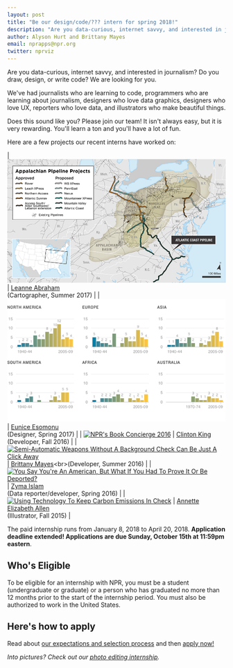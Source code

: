 ```yaml
---
layout: post
title: "Be our design/code/??? intern for spring 2018!"
description: "Are you data-curious, internet savvy, and interested in journalism? Do you draw, design, or write code? We are looking for you."
author: Alyson Hurt and Brittany Mayes
email: nprapps@npr.org
twitter: nprviz
---
```


Are you data-curious, internet savvy, and interested in journalism? Do you draw, design, or write code? We are looking for you.

We've had journalists who are learning to code, programmers who are learning about journalism, designers who love data graphics, designers who love UX, reporters who love data, and illustrators who make beautiful things.

Does this sound like you? Please join our team! It isn't always easy, but it is very rewarding. You'll learn a ton and you'll have a lot of fun.

Here are a few projects our recent interns have worked on:

| [![Natural Gas Building Boom Fuels Climate Worries, Enrages Landowners](/img/posts/intern-app-pipeline.png)](http://www.npr.org/2017/07/17/536708576/natural-gas-building-boom-fuels-climate-worries-enrages-landowners) | [Leanne Abraham](https://twitter.com/LeanneFaybraham)<br>(Cartographer, Summer 2017) |
| [![Find Out What New Viruses Are Emerging In Your Backyard](/img/posts/intern-pandemics.jpg)](http://www.npr.org/sections/goatsandsoda/2017/02/07/512634375/map-find-out-what-new-viruses-are-emerging-in-your-backyard) | [Eunice Esomonu](https://twitter.com/3u_nice)<br>(Designer, Spring 2017) |
| [![NPR's Book Concierge 2016](/img/posts/intern-book-concierge.jpg)](http://apps.npr.org/best-books-2016/) | [Clinton King](https://twitter.com/clintonjking)<br>(Developer, Fall 2016) |
| [![Semi-Automatic Weapons Without A Background Check Can Be Just A Click Away](/img/posts/intern-armslist.png)](http://www.npr.org/sections/alltechconsidered/2016/06/17/482483537/semi-automatic-weapons-without-a-background-check-can-be-just-a-click-away) | [Brittany Mayes](https://twitter.com/BritRenee_)<br>(Developer, Summer 2016) |
| [![You Say You're An American, But What If You Had To Prove It Or Be Deported?](/img/posts/intern-zyma.jpg)](http://www.npr.org/sections/thetwo-way/2016/12/22/504031635/you-say-you-re-an-american-but-what-if-you-had-to-prove-it-or-be-deported) | [Zyma Islam](https://twitter.com/zymaislam)<br>(Data reporter/developer, Spring 2016) |
| [![Using Technology To Keep Carbon Emissions In Check](/img/posts/intern-annette.jpg)](http://www.npr.org/sections/alltechconsidered/2016/01/04/461517606/using-technology-to-keep-carbon-emissions-in-check) | [Annette Elizabeth Allen](https://twitter.com/anntheeli)<br>(Illustrator, Fall 2015) |


The paid internship runs from January 8, 2018 to April 20, 2018. **Application deadline extended! Applications are due Sunday, October 15th at 11:59pm eastern**.

## Who's Eligible

To be eligible for an internship with NPR, you must be a student (undergraduate or graduate) or a person who has graduated no more than 12 months prior to the start of the internship period. You must also be authorized to work in the United States.

## Here's how to apply

Read about [our expectations and selection process](/2015/10/14/how-to-apply.html) and then [apply now!](https://recruiting.ultipro.com/NAT1011NATPR/JobBoard/af823b19-a43b-4cda-b6c2-c06508d84cf6/OpportunityDetail?opportunityId=c4c709ff-c21f-4561-9e6f-d5c030110aed)

*Into pictures? Check out our [photo editing internship](/2017/09/20/spring-2018-photo-internship.html).*
